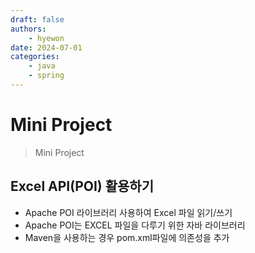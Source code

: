 ```yaml
---
draft: false
authors:
    - hyewon
date: 2024-07-01
categories:
    - java
    - spring
---
```


# Mini Project

> Mini Project

<!-- more -->

## Excel API(POI) 활용하기

-   Apache POI 라이브러리 사용하여 Excel 파일 읽기/쓰기
-   Apache POI는 EXCEL 파일을 다루기 위한 자바 라이브러리
-   Maven을 사용하는 경우 pom.xml파일에 의존성을 추가
